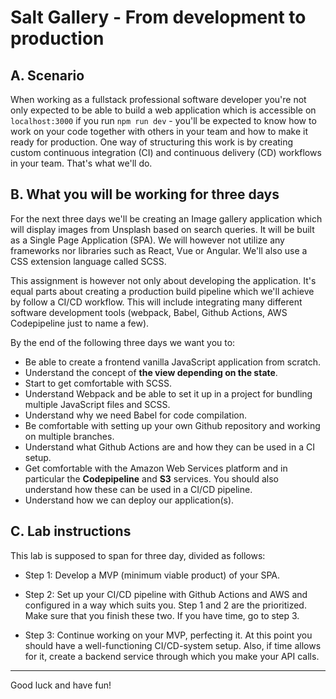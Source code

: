 # Salt Gallery - From development to production

## A. Scenario

When working as a fullstack professional software developer you're not only expected to be able to build a web application which is accessible on `localhost:3000` if you run `npm run dev` - you'll be expected to know how to work on your code together with others in your team and how to make it ready for production. One way of structuring this work is by creating custom continuous integration (CI) and continuous delivery (CD) workflows in your team. That's what we'll do.

## B. What you will be working for three days

For the next three days we'll be creating an Image gallery application which will display images from Unsplash based on search queries. It will be built as a Single Page Application (SPA). We will however not utilize any frameworks nor libraries such as React, Vue or Angular. We'll also use a CSS extension language called SCSS.

This assignment is however not only about developing the application. It's equal parts about creating a production build pipeline which we'll achieve by follow a CI/CD workflow. This will include integrating many different software development tools (webpack, Babel, Github Actions, AWS Codepipeline just to name a few).

By the end of the following three days we want you to:

- Be able to create a frontend vanilla JavaScript application from scratch.
- Understand the concept of **the view depending on the state**.
- Start to get comfortable with SCSS.
- Understand Webpack and be able to set it up in a project for bundling multiple JavaScript files and SCSS.
- Understand why we need Babel for code compilation.
- Be comfortable with setting up your own Github repository and working on multiple branches.
- Understand what Github Actions are and how they can be used in a CI setup.
- Get comfortable with the Amazon Web Services platform and in particular the **Codepipeline** and **S3** services. You should also understand how these can be used in a CI/CD pipeline.
- Understand how we can deploy our application(s).

## C. Lab instructions

This lab is supposed to span for three day, divided as follows:

- Step 1: Develop a MVP (minimum viable product) of your SPA. 
- Step 2: Set up your CI/CD pipeline with Github Actions and AWS and configured in a way which suits you.
Step 1 and 2 are the prioritized. Make sure that you finish these two. If you have time, go to step 3.

- Step 3: Continue working on your MVP, perfecting it. At this point you should have a well-functioning CI/CD-system setup. Also, if time allows for it, create a backend service through which you make your API calls.

---

Good luck and have fun!
